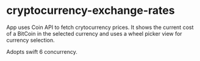 # cryptocurrency-exchange-rates
App uses Coin API to fetch crytocurrency prices.
It shows the current cost of a BitCoin in the selected currency and uses a wheel picker view for currency selection.

Adopts swift 6 concurrency. 

